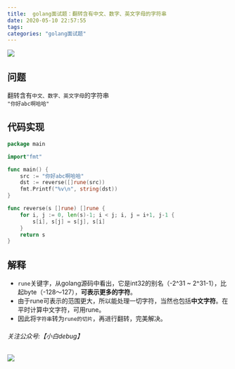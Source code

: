 ```yaml
---
title:  golang面试题：翻转含有中文、数字、英文字母的字符串
date: 2020-05-10 22:57:55
tags:
categories: "golang面试题"
---
```


![](https://imgconvert.csdnimg.cn/aHR0cHM6Ly9pbWdrci5jbi1iai51ZmlsZW9zLmNvbS8wNzdhMGZlOC1lZDU2LTQ5ODItYjRmNy1iNzZhMGYyYWIwNmYucG5n?x-oss-process=image/format,png)

<!-- more -->
## 问题
翻转含有`中文、数字、英文字母`的字符串  
``"你好abc啊哈哈"``

## 代码实现
```go
package main

import"fmt"

func main() {
	src := "你好abc啊哈哈"
	dst := reverse([]rune(src))
	fmt.Printf("%v\n", string(dst))
}

func reverse(s []rune) []rune {
	for i, j := 0, len(s)-1; i < j; i, j = i+1, j-1 {
		s[i], s[j] = s[j], s[i]
	}
	return s
}

```

## 解释
- ```rune```关键字，从golang源码中看出，它是int32的别名（-2^31 ~ 2^31-1），比起byte（-128～127），**可表示更多的字符**。  
- 由于rune可表示的范围更大，所以能处理一切字符，当然也包括**中文字符**。在平时计算中文字符，可用rune。
- 因此将```字符串```转为```rune的切片```，再进行翻转，完美解决。


###### 关注公众号:【小白debug】
![](https://cdn.xiaobaidebug.top/image/小白debug动图二维码-20210908204913011.gif)